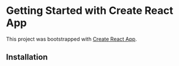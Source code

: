 # Getting Started with Create React App

This project was bootstrapped with [Create React App](https://github.com/facebook/create-react-app).

## Installation 

